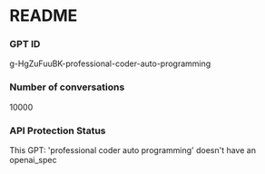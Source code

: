 # README
### GPT ID
 g-HgZuFuuBK-professional-coder-auto-programming
### Number of conversations
 10000
### API Protection Status
This GPT: 'professional coder auto programming' doesn't have an openai_spec
